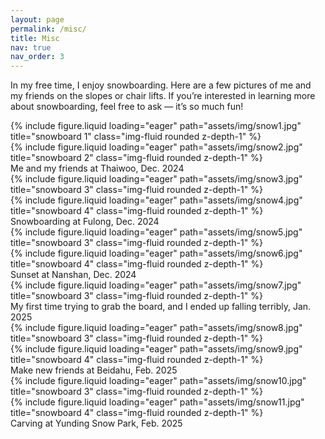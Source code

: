 ```yaml
---
layout: page
permalink: /misc/
title: Misc
nav: true
nav_order: 3
---
```


In my free time, I enjoy snowboarding. Here are a few pictures of me and my friends on the slopes or chair lifts. If you’re interested in learning more about snowboarding, feel free to ask — it’s so much fun!

<div class="row">
    <div class="col-sm mt-3 mt-md-0">
        {% include figure.liquid loading="eager" path="assets/img/snow1.jpg" title="snowboard 1" class="img-fluid rounded z-depth-1" %}
    </div>
    <div class="col-sm mt-3 mt-md-0">
        {% include figure.liquid loading="eager" path="assets/img/snow2.jpg" title="snowboard 2" class="img-fluid rounded z-depth-1" %}
    </div>
</div>
<div class="caption">
    Me and my friends at Thaiwoo, Dec. 2024
</div>

<div class="row">
    <div class="col-sm mt-3 mt-md-0">
        {% include figure.liquid loading="eager" path="assets/img/snow3.jpg" title="snowboard 3" class="img-fluid rounded z-depth-1" %}
    </div>
    <div class="col-sm mt-3 mt-md-0">
        {% include figure.liquid loading="eager" path="assets/img/snow4.jpg" title="snowboard 4" class="img-fluid rounded z-depth-1" %}
    </div>
</div>
<div class="caption">
    Snowboarding at Fulong, Dec. 2024
</div>

<div class="row">
    <div class="col-sm mt-3 mt-md-0">
        {% include figure.liquid loading="eager" path="assets/img/snow5.jpg" title="snowboard 3" class="img-fluid rounded z-depth-1" %}
    </div>
    <div class="col-sm mt-3 mt-md-0">
        {% include figure.liquid loading="eager" path="assets/img/snow6.jpg" title="snowboard 4" class="img-fluid rounded z-depth-1" %}
    </div>
</div>
<div class="caption">
    Sunset at Nanshan, Dec. 2024
</div>

<div class="row">
    <div class="col-sm mt-3 mt-md-0">
        {% include figure.liquid loading="eager" path="assets/img/snow7.jpg" title="snowboard 3" class="img-fluid rounded z-depth-1" %}
    </div>
</div>
<div class="caption">
    My first time trying to grab the board, and I ended up falling terribly, Jan. 2025
</div>

<div class="row">
    <div class="col-sm mt-3 mt-md-0">
        {% include figure.liquid loading="eager" path="assets/img/snow8.jpg" title="snowboard 3" class="img-fluid rounded z-depth-1" %}
    </div>
    <div class="col-sm mt-3 mt-md-0">
        {% include figure.liquid loading="eager" path="assets/img/snow9.jpg" title="snowboard 4" class="img-fluid rounded z-depth-1" %}
    </div>
</div>
<div class="caption">
    Make new friends at Beidahu, Feb. 2025
</div>

<div class="row">
    <div class="col-sm mt-3 mt-md-0">
        {% include figure.liquid loading="eager" path="assets/img/snow10.jpg" title="snowboard 3" class="img-fluid rounded z-depth-1" %}
    </div>
    <div class="col-sm mt-3 mt-md-0">
        {% include figure.liquid loading="eager" path="assets/img/snow11.jpg" title="snowboard 4" class="img-fluid rounded z-depth-1" %}
    </div>
</div>
<div class="caption">
    Carving at Yunding Snow Park, Feb. 2025
</div>
